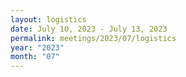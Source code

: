 ```yaml
---
layout: logistics
date: July 10, 2023 - July 13, 2023
permalink: meetings/2023/07/logistics
year: "2023"
month: "07"
---
```


